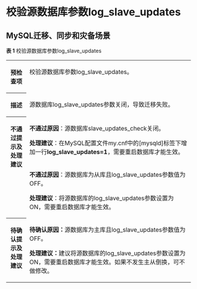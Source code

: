 # 校验源数据库参数log\_slave\_updates<a name="drs_11_0061"></a>

## MySQL迁移、同步和灾备场景<a name="section463012862617"></a>

**表 1**  校验源数据库参数log\_slave\_updates

<a name="table195653327432"></a>
<table><tbody><tr id="row7565632164318"><th class="firstcol" valign="top" width="11%" id="mcps1.2.3.1.1"><p id="p11565132194313"><a name="p11565132194313"></a><a name="p11565132194313"></a><strong id="b6565203254311"><a name="b6565203254311"></a><a name="b6565203254311"></a>预检查项</strong></p>
</th>
<td class="cellrowborder" valign="top" width="89%" headers="mcps1.2.3.1.1 "><p id="p3565133234318"><a name="p3565133234318"></a><a name="p3565133234318"></a>校验源数据库参数log_slave_updates。</p>
</td>
</tr>
<tr id="row145651232104317"><th class="firstcol" valign="top" width="11%" id="mcps1.2.3.2.1"><p id="p5565173224315"><a name="p5565173224315"></a><a name="p5565173224315"></a><strong id="b556573254316"><a name="b556573254316"></a><a name="b556573254316"></a>描述</strong></p>
</th>
<td class="cellrowborder" valign="top" width="89%" headers="mcps1.2.3.2.1 "><p id="p656563214319"><a name="p656563214319"></a><a name="p656563214319"></a>源数据库log_slave_updates参数关闭，导致迁移失败。</p>
</td>
</tr>
<tr id="row45652032164319"><th class="firstcol" rowspan="2" valign="top" width="11%" id="mcps1.2.3.3.1"><p id="p1556583254317"><a name="p1556583254317"></a><a name="p1556583254317"></a><strong id="b6565832204317"><a name="b6565832204317"></a><a name="b6565832204317"></a>不通过提示及<strong id="b55807361765"><a name="b55807361765"></a><a name="b55807361765"></a>处理建议</strong></strong></p>
<p id="p14314101265416"><a name="p14314101265416"></a><a name="p14314101265416"></a></p>
</th>
<td class="cellrowborder" valign="top" width="89%" headers="mcps1.2.3.3.1 "><p id="p58679261532"><a name="p58679261532"></a><a name="p58679261532"></a><strong id="b1466642645714"><a name="b1466642645714"></a><a name="b1466642645714"></a>不通过原因</strong>：源数据库slave_updates_check关闭。</p>
<p id="p1512182855417"><a name="p1512182855417"></a><a name="p1512182855417"></a><strong id="b204711145585"><a name="b204711145585"></a><a name="b204711145585"></a>处理建议</strong>：在MySQL配置文件my.cnf中的[mysqld]标签下增加一行<strong id="b8874322914"><a name="b8874322914"></a><a name="b8874322914"></a>log_slave_updates=1</strong>，需要重启数据库才能生效。</p>
</td>
</tr>
<tr id="row473512322298"><td class="cellrowborder" valign="top" headers="mcps1.2.3.3.1 "><p id="p16266185513618"><a name="p16266185513618"></a><a name="p16266185513618"></a><strong id="b1266165563617"><a name="b1266165563617"></a><a name="b1266165563617"></a>不通过原因</strong>：源数据库为从库且log_slave_updates参数值为OFF。</p>
<p id="p13712413302"><a name="p13712413302"></a><a name="p13712413302"></a><strong id="b1671244309"><a name="b1671244309"></a><a name="b1671244309"></a>处理建议</strong>：将源数据库的log_slave_updates参数设置为ON，需要重启数据库才能生效。</p>
</td>
</tr>
<tr id="row5267125713319"><th class="firstcol" valign="top" width="11%" id="mcps1.2.3.5.1"><p id="p53141612145413"><a name="p53141612145413"></a><a name="p53141612145413"></a><strong id="b144823223549"><a name="b144823223549"></a><a name="b144823223549"></a>待确认提示及<strong id="b44827225549"><a name="b44827225549"></a><a name="b44827225549"></a>处理建议</strong></strong></p>
</th>
<td class="cellrowborder" valign="top" width="89%" headers="mcps1.2.3.5.1 "><p id="p1626775716338"><a name="p1626775716338"></a><a name="p1626775716338"></a><strong id="b2045715327349"><a name="b2045715327349"></a><a name="b2045715327349"></a>待确认原因：</strong>源数据库为主库且log_slave_updates参数值为OFF。</p>
<p id="p10515734113413"><a name="p10515734113413"></a><a name="p10515734113413"></a><strong id="b866914353412"><a name="b866914353412"></a><a name="b866914353412"></a>处理建议：</strong>建议将源数据库的log_slave_updates参数设置为ON，需要重启数据库才能生效。如果不发生主从倒换，可不做修改。</p>
</td>
</tr>
</tbody>
</table>

